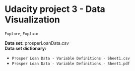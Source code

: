 # Udacity project 3 - Data Visualization
`Explore`, `Explain`

<strong>Data set:</strong> prosperLoanData.csv<br>
<strong>Data set dictionary:</strong> <br>
- `Prosper Loan Data - Variable Definitions - Sheet1.csv`
- `Prosper Loan Data - Variable Definitions - Sheet1.pdf`
